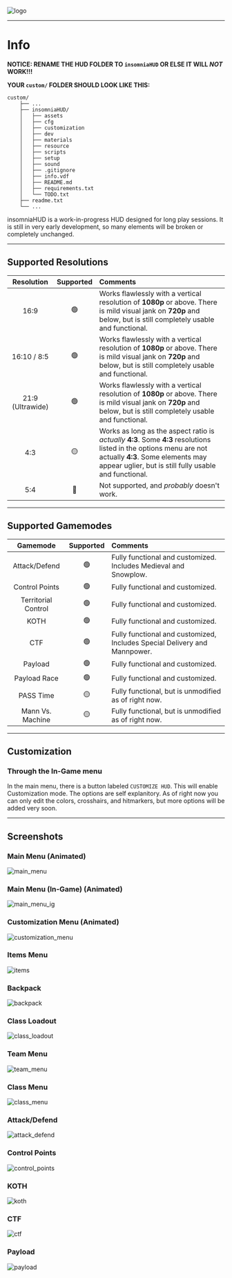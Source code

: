![logo](./assets/logo_partial.png)

---

# Info

**NOTICE: RENAME THE HUD FOLDER TO `insomniaHUD` OR ELSE IT WILL *NOT* WORK!!!**

**YOUR `custom/` FOLDER SHOULD LOOK LIKE THIS:**
```
custom/
    ├── ...
    ├── insomniaHUD/
    │   ├── assets
    │   ├── cfg
    │   ├── customization
    │   ├── dev
    │   ├── materials
    │   ├── resource
    │   ├── scripts
    │   ├── setup
    │   ├── sound
    │   ├── .gitignore
    │   ├── info.vdf
    │   ├── README.md
    │   ├── requirements.txt
    │   └── TODO.txt
    ├── readme.txt
    └── ...
```

insomniaHUD is a work-in-progress HUD designed for long play sessions. It is still in very early development, so many elements will be broken or completely unchanged.

---

## Supported Resolutions

|Resolution|Supported|Comments|
|:-:|:-:|:--|
|16:9|🟢|Works flawlessly with a vertical resolution of **1080p** or above. There is mild visual jank on **720p** and below, but is still completely usable and functional.|
|16:10 / 8:5|🟢|Works flawlessly with a vertical resolution of **1080p** or above. There is mild visual jank on **720p** and below, but is still completely usable and functional.|
|21:9 (Ultrawide)|🟢|Works flawlessly with a vertical resolution of **1080p** or above. There is mild visual jank on **720p** and below, but is still completely usable and functional.|
|4:3|🟡|Works as long as the aspect ratio is *actually* **4:3**. Some **4:3** resolutions listed in the options menu are not actually **4:3**. Some elements may appear uglier, but is still fully usable and functional.|
|5:4|🔴|Not supported, and *probably* doesn't work.|

---

## Supported Gamemodes

|Gamemode|Supported|Comments|
|:-:|:-:|:--|
|Attack/Defend|🟢|Fully functional and customized. Includes Medieval and Snowplow.|
|Control Points|🟢|Fully functional and customized.|
|Territorial Control|🟢|Fully functional and customized.|
|KOTH|🟢|Fully functional and customized.|
|CTF|🟢|Fully functional and customized, Includes Special Delivery and Mannpower.|
|Payload|🟢|Fully functional and customized.|
|Payload Race|🟢|Fully functional and customized.|
|PASS Time|🟡|Fully functional, but is unmodified as of right now.|
|Mann Vs. Machine|🟡|Fully functional, but is unmodified as of right now.|

---

## Customization

### Through the In-Game menu
In the main menu, there is a button labeled `CUSTOMIZE HUD`. This will enable Customization mode. The options are self explanitory. As of right now you can only edit the colors, crosshairs, and hitmarkers, but more options will be added very soon.

---

## Screenshots

### Main Menu (Animated)
![main_menu](./assets/screenshots/main_menu.jpg)
### Main Menu (In-Game) (Animated)
![main_menu_ig](./assets/screenshots/main_menu_ingame.jpg)
### Customization Menu (Animated)
![customization_menu](./assets/screenshots/customization_menu.jpg)
### Items Menu
![items](./assets/screenshots/items_menu.jpg)
### Backpack
![backpack](./assets/screenshots/backpack.jpg)
### Class Loadout
![class_loadout](./assets/screenshots/class_loadout.jpg)
### Team Menu
![team_menu](./assets/screenshots/team_menu.jpg)
### Class Menu
![class_menu](./assets/screenshots/class_menu.jpg)
### Attack/Defend
![attack_defend](./assets/screenshots/attack_defend.jpg)
### Control Points
![control_points](./assets/screenshots/control_points.jpg)
### KOTH
![koth](./assets/screenshots/koth.jpg)
### CTF
![ctf](./assets/screenshots/ctf.jpg)
### Payload
![payload](./assets/screenshots/payload.jpg)
